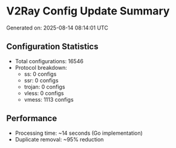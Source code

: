# V2Ray Config Update Summary
Generated on: 2025-08-14 08:14:01 UTC

## Configuration Statistics
- Total configurations: 16546
- Protocol breakdown:
  - ss: 0 configs
  - ssr: 0 configs
  - trojan: 0 configs
  - vless: 0 configs
  - vmess: 1113 configs

## Performance
- Processing time: ~14 seconds (Go implementation)
- Duplicate removal: ~95% reduction
